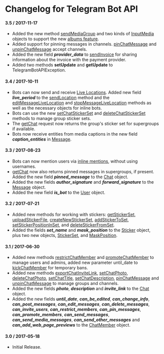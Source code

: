 # Changelog for Telegram Bot API

#### 3.5 / 2017-11-17

* Added the new method [sendMediaGroup](https://core.telegram.org/bots/api#sendmediagroup) and two kinds of [InputMedia](https://core.telegram.org/bots/api#inputmedia) objects to support the new [albums feature](https://telegram.org/blog/albums-saved-messages).
* Added support for pinning messages in channels. [pinChatMessage](https://core.telegram.org/bots/api#pinchatmessage) and [unpinChatMessage](https://core.telegram.org/bots/api#unpinchatmessage) accept channels.
* Added the new field ***provider_data*** to [sendInvoice](https://core.telegram.org/bots/api#sendinvoice) for sharing information about the invoice with the payment provider.
* Added two methods **setUpdate** and **getUpdate** to TelegramBotAPIException.

#### 3.4 / 2017-10-11

* Bots can now send and receive [Live Locations](https://telegram.org/blog/live-locations). Added new field ***live_period*** to the [sendLocation](https://core.telegram.org/bots/api#sendlocation) method and the [editMessageLiveLocation](https://core.telegram.org/bots/api#editmessagelivelocation) and [stopMessageLiveLocation](https://core.telegram.org/bots/api#stopmessagelivelocation) methods as well as the necessary objects for inline bots.
* Bots can use the new [setChatStickerSet](https://core.telegram.org/bots/api#setchatstickerset) and [deleteChatStickerSet](https://core.telegram.org/bots/api#deletechatstickerset) methods to manage group sticker sets.
* The [getChat](https://core.telegram.org/bots/api#getchat) request now returns the group's sticker set for supergroups if available.
* Bots now receive entities from media captions in the new field ***caption_entities*** in [Message](https://core.telegram.org/bots/api#message).

#### 3.3 / 2017-08-23

* Bots can now mention users via [inline mentions](https://core.telegram.org/bots/api#formatting-options), without using usernames.
* [getChat](https://core.telegram.org/bots/api#getchat) now also returns pinned messages in supergroups, if present. Added the new field ***pinned_message*** to the [Chat](https://core.telegram.org/bots/api#chat) object.
* Added the new fields ***author_signature*** and ***forward_signature*** to the [Message](https://core.telegram.org/bots/api#message) object.
* Added the new field ***is_bot*** to the [User](https://core.telegram.org/bots/api#user) object.

#### 3.2 / 2017-07-21

* Added new methods for working with stickers: [getStickerSet](https://core.telegram.org/bots/api#getstickerset), [uploadStickerFile](https://core.telegram.org/bots/api#uploadstickerfile), [createNewStickerSet](https://core.telegram.org/bots/api#createnewstickerset), [addStickerToSet](https://core.telegram.org/bots/api#addstickertoset), [setStickerPositionInSet](https://core.telegram.org/bots/api#setstickerpositioninset), and [deleteStickerFromSet](https://core.telegram.org/bots/api#deletestickerfromset).
* Added the fields ***set_name*** and ***mask_position*** to the [Sticker](https://core.telegram.org/bots/api#sticker) object, plus two new objects, [StickerSet](https://core.telegram.org/bots/api#stickerset), and [MaskPosition](https://core.telegram.org/bots/api#maskposition).

#### 3.1 / 2017-06-30

* Added new methods [restrictChatMember](https://core.telegram.org/bots/api#restrictchatmember) and [promoteChatMember](https://core.telegram.org/bots/api#promotechatmember) to manage users and admins, added new parameter until_date to [kickChatMember](https://core.telegram.org/bots/api#kickchatmember) for temporary bans.
* Added new methods [exportChatInviteLink](https://core.telegram.org/bots/api#exportchatinvitelink), [setChatPhoto](https://core.telegram.org/bots/api#setchatphoto), [deleteChatPhoto](https://core.telegram.org/bots/api#deletechatphoto), [setChatTitle](https://core.telegram.org/bots/api#setchattitle), [setChatDescription](https://core.telegram.org/bots/api#setchatdescription), [pinChatMessage](https://core.telegram.org/bots/api#pinchatmessage) and [unpinChatMessage](https://core.telegram.org/bots/api#unpinchatmessage) to manage groups and channels.
* Added the new fields ***photo***, ***description*** and ***invite_link*** to the [Chat]() object.
* Added the new fields ***until_date***, ***can_be_edited***, ***can_change_info***, ***can_post_messages***, ***can_edit_messages***, ***can_delete_messages***, ***can_invite_users***, ***can_restrict_members***, ***can_pin_messages***, ***can_promote_members***, ***can_send_messages***, ***can_send_media_messages***, ***can_send_other_messages*** and ***can_add_web_page_previews*** to the [ChatMember]() object.

#### 3.0 / 2017-05-18

* Initial Release.
